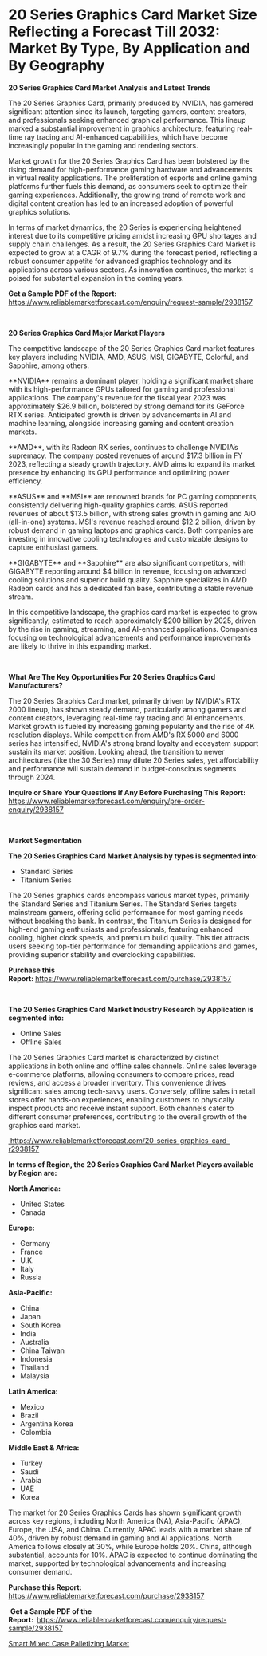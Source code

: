 <p><h1>20 Series Graphics Card Market Size Reflecting a Forecast Till 2032: Market By Type, By Application and By Geography</h1></p><p><strong>20 Series Graphics Card Market Analysis and Latest Trends</strong></p>
<p><p>The 20 Series Graphics Card, primarily produced by NVIDIA, has garnered significant attention since its launch, targeting gamers, content creators, and professionals seeking enhanced graphical performance. This lineup marked a substantial improvement in graphics architecture, featuring real-time ray tracing and AI-enhanced capabilities, which have become increasingly popular in the gaming and rendering sectors.</p><p>Market growth for the 20 Series Graphics Card has been bolstered by the rising demand for high-performance gaming hardware and advancements in virtual reality applications. The proliferation of esports and online gaming platforms further fuels this demand, as consumers seek to optimize their gaming experiences. Additionally, the growing trend of remote work and digital content creation has led to an increased adoption of powerful graphics solutions.</p><p>In terms of market dynamics, the 20 Series is experiencing heightened interest due to its competitive pricing amidst increasing GPU shortages and supply chain challenges. As a result, the 20 Series Graphics Card Market is expected to grow at a CAGR of 9.7% during the forecast period, reflecting a robust consumer appetite for advanced graphics technology and its applications across various sectors. As innovation continues, the market is poised for substantial expansion in the coming years.</p></p>
<p><strong>Get a Sample PDF of the Report:&nbsp;</strong> <a href="https://www.reliablemarketforecast.com/enquiry/request-sample/2938157?utm_campaign=3197&utm_medium=2&utm_source=Github&utm_content=ia&utm_term=14032025&utm_id=20-series-graphics-card">https://www.reliablemarketforecast.com/enquiry/request-sample/2938157</a></p>
<p>&nbsp;</p>
<p><strong>20 Series Graphics Card Major Market Players</strong></p>
<p><p>The competitive landscape of the 20 Series Graphics Card market features key players including NVIDIA, AMD, ASUS, MSI, GIGABYTE, Colorful, and Sapphire, among others.</p><p>**NVIDIA** remains a dominant player, holding a significant market share with its high-performance GPUs tailored for gaming and professional applications. The company's revenue for the fiscal year 2023 was approximately $26.9 billion, bolstered by strong demand for its GeForce RTX series. Anticipated growth is driven by advancements in AI and machine learning, alongside increasing gaming and content creation markets.</p><p>**AMD**, with its Radeon RX series, continues to challenge NVIDIA’s supremacy. The company posted revenues of around $17.3 billion in FY 2023, reflecting a steady growth trajectory. AMD aims to expand its market presence by enhancing its GPU performance and optimizing power efficiency.</p><p>**ASUS** and **MSI** are renowned brands for PC gaming components, consistently delivering high-quality graphics cards. ASUS reported revenues of about $13.5 billion, with strong sales growth in gaming and AiO (all-in-one) systems. MSI's revenue reached around $12.2 billion, driven by robust demand in gaming laptops and graphics cards. Both companies are investing in innovative cooling technologies and customizable designs to capture enthusiast gamers.</p><p>**GIGABYTE** and **Sapphire** are also significant competitors, with GIGABYTE reporting around $4 billion in revenue, focusing on advanced cooling solutions and superior build quality. Sapphire specializes in AMD Radeon cards and has a dedicated fan base, contributing a stable revenue stream.</p><p>In this competitive landscape, the graphics card market is expected to grow significantly, estimated to reach approximately $200 billion by 2025, driven by the rise in gaming, streaming, and AI-enhanced applications. Companies focusing on technological advancements and performance improvements are likely to thrive in this expanding market.</p></p>
<p>&nbsp;</p>
<p><strong>What Are The Key Opportunities For 20 Series Graphics Card Manufacturers?</strong></p>
<p><p>The 20 Series Graphics Card market, primarily driven by NVIDIA's RTX 2000 lineup, has shown steady demand, particularly among gamers and content creators, leveraging real-time ray tracing and AI enhancements. Market growth is fueled by increasing gaming popularity and the rise of 4K resolution displays. While competition from AMD's RX 5000 and 6000 series has intensified, NVIDIA's strong brand loyalty and ecosystem support sustain its market position. Looking ahead, the transition to newer architectures (like the 30 Series) may dilute 20 Series sales, yet affordability and performance will sustain demand in budget-conscious segments through 2024.</p></p>
<p><strong>Inquire or Share Your Questions If Any Before Purchasing This Report:</strong> <a href="https://www.reliablemarketforecast.com/enquiry/pre-order-enquiry/2938157?utm_campaign=3197&utm_medium=2&utm_source=Github&utm_content=ia&utm_term=14032025&utm_id=20-series-graphics-card">https://www.reliablemarketforecast.com/enquiry/pre-order-enquiry/2938157</a></p>
<p>&nbsp;</p>
<p><strong>Market Segmentation</strong></p>
<p><strong>The 20 Series Graphics Card Market Analysis by types is segmented into:</strong></p>
<p><ul><li>Standard Series</li><li>Titanium Series</li></ul></p>
<p><p>The 20 Series graphics cards encompass various market types, primarily the Standard Series and Titanium Series. The Standard Series targets mainstream gamers, offering solid performance for most gaming needs without breaking the bank. In contrast, the Titanium Series is designed for high-end gaming enthusiasts and professionals, featuring enhanced cooling, higher clock speeds, and premium build quality. This tier attracts users seeking top-tier performance for demanding applications and games, providing superior stability and overclocking capabilities.</p></p>
<p><strong>Purchase this Report:&nbsp;</strong><a href="https://www.reliablemarketforecast.com/purchase/2938157?utm_campaign=3197&utm_medium=2&utm_source=Github&utm_content=ia&utm_term=14032025&utm_id=20-series-graphics-card">https://www.reliablemarketforecast.com/purchase/2938157</a></p>
<p>&nbsp;</p>
<p><strong>The 20 Series Graphics Card Market Industry Research by Application is segmented into:</strong></p>
<p><ul><li>Online Sales</li><li>Offline Sales</li></ul></p>
<p><p>The 20 Series Graphics Card market is characterized by distinct applications in both online and offline sales channels. Online sales leverage e-commerce platforms, allowing consumers to compare prices, read reviews, and access a broader inventory. This convenience drives significant sales among tech-savvy users. Conversely, offline sales in retail stores offer hands-on experiences, enabling customers to physically inspect products and receive instant support. Both channels cater to different consumer preferences, contributing to the overall growth of the graphics card market.</p></p>
<p><a href="https://www.reliablemarketforecast.com/20-series-graphics-card-r2938157?utm_campaign=3197&utm_medium=2&utm_source=Github&utm_content=ia&utm_term=14032025&utm_id=20-series-graphics-card">&nbsp;https://www.reliablemarketforecast.com/20-series-graphics-card-r2938157</a></p>
<p><strong>In terms of Region, the 20 Series Graphics Card Market Players available by Region are:</strong></p>
<p>
    <p> <strong> North America: </strong>
        <ul>
            <li>United States</li>
            <li>Canada</li>
        </ul>
        </p> 
    <p> <strong> Europe: </strong>
        <ul>
            <li>Germany</li>
            <li>France</li>
            <li>U.K.</li>
            <li>Italy</li>
            <li>Russia</li>
        </ul>
        </p> 
    <p> <strong> Asia-Pacific: </strong>
        <ul>
            <li>China</li>
            <li>Japan</li>
            <li>South Korea</li>
            <li>India</li>
            <li>Australia</li>
            <li>China Taiwan</li>
            <li>Indonesia</li>
            <li>Thailand</li>
            <li>Malaysia</li>
        </ul>
        </p> 
    <p> <strong> Latin America: </strong>
        <ul>
            <li>Mexico</li>
            <li>Brazil</li>
            <li>Argentina Korea</li>
            <li>Colombia</li>
        </ul>
        </p> 
    <p> <strong> Middle East & Africa: </strong>
        <ul>
            <li>Turkey</li>
            <li>Saudi</li>
            <li>Arabia</li>
            <li>UAE</li>
            <li>Korea</li>
        </ul>
    </p>
    </p>
<p><p>The market for 20 Series Graphics Cards has shown significant growth across key regions, including North America (NA), Asia-Pacific (APAC), Europe, the USA, and China. Currently, APAC leads with a market share of 40%, driven by robust demand in gaming and AI applications. North America follows closely at 30%, while Europe holds 20%. China, although substantial, accounts for 10%. APAC is expected to continue dominating the market, supported by technological advancements and increasing consumer demand.</p></p>
<p><strong>Purchase this Report: </strong><a href="https://www.reliablemarketforecast.com/purchase/2938157?utm_campaign=3197&utm_medium=2&utm_source=Github&utm_content=ia&utm_term=14032025&utm_id=20-series-graphics-card">https://www.reliablemarketforecast.com/purchase/2938157</a></p>
<p>&nbsp;<strong>Get a Sample PDF of the Report:&nbsp;&nbsp;</strong><a href="https://www.reliablemarketforecast.com/enquiry/request-sample/2938157?utm_campaign=3197&utm_medium=2&utm_source=Github&utm_content=ia&utm_term=14032025&utm_id=20-series-graphics-card">https://www.reliablemarketforecast.com/enquiry/request-sample/2938157</a></p>
<p><strong></strong></p>
<p><p><a href="https://github.com/micbotam/Market-Research-Report-List-1/blob/main/smart-mixed-case-palletizing-market.md?utm_campaign=3197&utm_medium=2&utm_source=Github&utm_content=ia&utm_term=14032025&utm_id=20-series-graphics-card">Smart Mixed Case Palletizing Market</a></p></p>